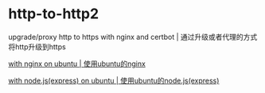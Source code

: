 # http-to-http2

upgrade/proxy http to https with nginx and certbot | 通过升级或者代理的方式将http升级到https

[with nginx on ubuntu | 使用ubuntu的nginx](./ubuntu/README.md)

[with node.js(express) on ubuntu | 使用ubuntu的node.js(express)](./nodejs/README.md)